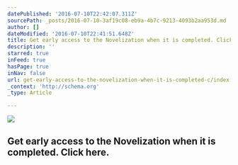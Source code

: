 ```yaml
---
datePublished: '2016-07-10T22:42:07.311Z'
sourcePath: _posts/2016-07-10-3af19c08-eb9a-4b7c-9213-4093b2aa953d.md
author: []
dateModified: '2016-07-10T22:41:51.648Z'
title: Get early access to the Novelization when it is completed. Click here.
description: ''
starred: true
inFeed: true
hasPage: true
inNav: false
url: get-early-access-to-the-novelization-when-it-is-completed-c/index.html
_context: 'http://schema.org'
_type: Article

---
```

![](https://imgflo.herokuapp.com/graph/vahj1ThiexotieMo/955d082a1267739581badc5ceefbe606/croprotate.jpg?cropheight=1360&cropwidth=1006&degrees=0&input=https%3A%2F%2Fthe-grid-user-content.s3-us-west-2.amazonaws.com%2F33213db1-47ca-4ef6-b915-94132c0bf5d1.jpg&x=0&y=0)

## Get early access to the Novelization when it is completed. Click here.